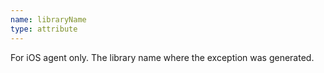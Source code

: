 ```yaml
---
name: libraryName
type: attribute
---
```


For iOS agent only. The library name where the exception was generated. 